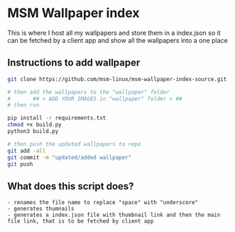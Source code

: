# MSM Wallpaper index
This is where I host all my wallpapers and store them in a index.json so it can be fetched by a client app and show all the wallpapers into a one place

## Instructions to add wallpaper

```bash
git clone https://github.com/msm-linux/msm-wallpaper-index-source.git

# then add the wallpapers to the "wallpaper" folder
#       ## < ADD YOUR IMAGES in "wallpaper" folder > ##
# then run

pip install -r requirements.txt
chmod +x build.py
python3 build.py

# then push the updated wallpapers to repo
git add -all
git commit -m "updated/added wallpaper"
git push
```

## What does this script does?
    - renames the file name to replace "space" with "underscore"
    - generates thumnails
    - generates a index.json file with thumbnail link and then the main file link, that is to be fetched by client app 

